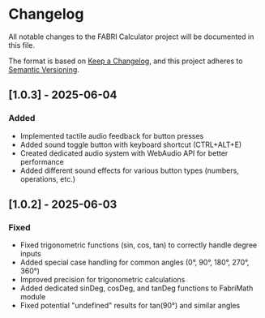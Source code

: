 # Changelog

All notable changes to the FABRI Calculator project will be documented in this file.

The format is based on [Keep a Changelog](https://keepachangelog.com/en/1.0.0/),
and this project adheres to [Semantic Versioning](https://semver.org/spec/v2.0.0.html).

## [1.0.3] - 2025-06-04

### Added
- Implemented tactile audio feedback for button presses
- Added sound toggle button with keyboard shortcut (CTRL+ALT+E)
- Created dedicated audio system with WebAudio API for better performance
- Added different sound effects for various button types (numbers, operations, etc.)

## [1.0.2] - 2025-06-03

### Fixed
- Fixed trigonometric functions (sin, cos, tan) to correctly handle degree inputs
- Added special case handling for common angles (0°, 90°, 180°, 270°, 360°)
- Improved precision for trigonometric calculations
- Added dedicated sinDeg, cosDeg, and tanDeg functions to FabriMath module
- Fixed potential "undefined" results for tan(90°) and similar angles


